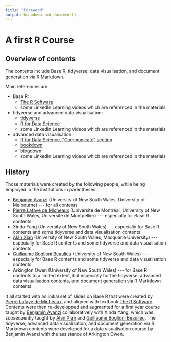 ```yaml
---
title: "Foreword"
output: hugodown::md_document()
---
```



# A first R Course  

## Overview of contents
The contents include Base R, tidyverse, data visualisation, and document generation via R Markdown.

Main references are:

- Base R: 
    - [The R Software](http://biostatisticien.eu/springeR/index-en.html)
    - some LinkedIn Learning videos which are referenced in the materials
- tidyverse and advanced data visualisation:
    - [tidyverse](https://www.tidyverse.org)
    - [R for Data Science](https://r4ds.had.co.nz)
    - some LinkedIn Learning videos which are referenced in the materials
- advanced data visualisation:
    - [R for Data Science, "Communicate" section](https://r4ds.had.co.nz)
    - [bookdown](https://bookdown.org)
    - [blogdown](https://bookdown.org/yihui/blogdown/)
    - some LinkedIn Learning videos which are referenced in the materials

## History
Those materials were created by the following people, while being employed in the institutions in parentheses

- [Benjamin Avanzi](http://www.benjaminavanzi.com) (University of New South Wales, University of Melbourne) --- for all contents
- [Pierre Lafaye de Micheaux](https://web.maths.unsw.edu.au/~lafaye/) (Université de Montréal, University of New South Wales, Université de Montpellier) --- especially for Base R contents
- Xinda Yang (University of New South Wales) --- especially for Base R contents and some tidyverse and data visualisation contents
- [Alan Xian](https://researchers.mq.edu.au/en/persons/alan-xian) (University of New South Wales, Macquarie University) --- especially for Base R contents and some tidyverse and data visualisation contents
- [Guillaume Boglioni Beaulieu](https://www.business.unsw.edu.au/our-people/Guillaume-Boglioni-Beaulieu) (University of New South Wales) --- especially for Base R contents and some tidyverse and data visualisation contents
- Arkington Owen (University of New South Wales) --- for Base R contents to a limited extent, but especially for the tidyverse, advanced data visualisation contents, and document generation via R Markdown contents

It all started with an initial set of slides on Base R that were created by [Pierre Lafaye de Micheaux](https://web.maths.unsw.edu.au/~lafaye/), and aligned with textbook [The R Software](http://biostatisticien.eu/springeR/index-en.html). Contents were then re-developped and augmented for a first year course taught by [Benjamin Avanzi](http://www.benjaminavanzi.com) collaboratively with Xinda Yang, which was subsequently taught by [Alan Xian](https://researchers.mq.edu.au/en/persons/alan-xian) and [Guillaume Boglioni Beaulieu](https://www.business.unsw.edu.au/our-people/Guillaume-Boglioni-Beaulieu). The tidyverse, advanced data visualisation, and document generation via R Markdown contents were developed for a data visualisation course by Benjamin Avanzi with the assistance of Arkington Owen.